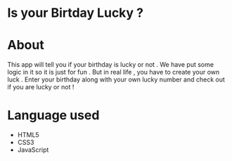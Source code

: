 # Is your Birtday Lucky ?
# About 
 This app will tell you if your birthday is lucky or not . We have put some logic in it so it is just for fun . But in real life , you have to create your own luck .
 Enter your birthday along with your own lucky number and check out if you are lucky or not !
 
# Language used 
 - HTML5
 - CSS3
 - JavaScript

